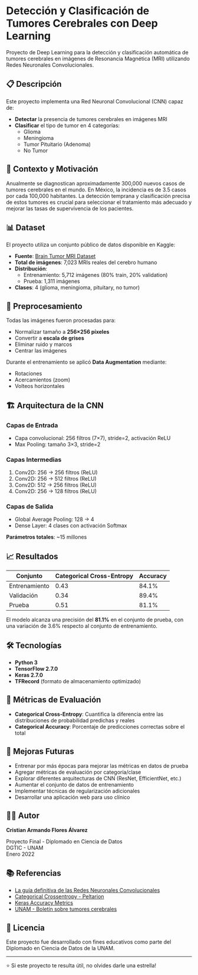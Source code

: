 # Detección y Clasificación de Tumores Cerebrales con Deep Learning

Proyecto de Deep Learning para la detección y clasificación automática de tumores cerebrales en imágenes de Resonancia Magnética (MRI) utilizando Redes Neuronales Convolucionales.

## 📋 Descripción

Este proyecto implementa una Red Neuronal Convolucional (CNN) capaz de:
- **Detectar** la presencia de tumores cerebrales en imágenes MRI
- **Clasificar** el tipo de tumor en 4 categorías:
  - Glioma
  - Meningioma
  - Tumor Pituitario (Adenoma)
  - No Tumor

## 🎯 Contexto y Motivación

Anualmente se diagnostican aproximadamente 300,000 nuevos casos de tumores cerebrales en el mundo. En México, la incidencia es de 3.5 casos por cada 100,000 habitantes. La detección temprana y clasificación precisa de estos tumores es crucial para seleccionar el tratamiento más adecuado y mejorar las tasas de supervivencia de los pacientes.

## 📊 Dataset

El proyecto utiliza un conjunto público de datos disponible en Kaggle:
- **Fuente**: [Brain Tumor MRI Dataset](https://www.kaggle.com/masoudnickparvar/brain-tumor-mri-dataset)
- **Total de imágenes**: 7,023 MRIs reales del cerebro humano
- **Distribución**:
  - Entrenamiento: 5,712 imágenes (80% train, 20% validation)
  - Prueba: 1,311 imágenes
- **Clases**: 4 (glioma, meningioma, pituitary, no tumor)

## 🔧 Preprocesamiento

Todas las imágenes fueron procesadas para:
- Normalizar tamaño a **256×256 píxeles**
- Convertir a **escala de grises**
- Eliminar ruido y marcos
- Centrar las imágenes

Durante el entrenamiento se aplicó **Data Augmentation** mediante:
- Rotaciones
- Acercamientos (zoom)
- Volteos horizontales

## 🏗️ Arquitectura de la CNN

### Capas de Entrada
- Capa convolucional: 256 filtros (7×7), stride=2, activación ReLU
- Max Pooling: tamaño 3×3, stride=2

### Capas Intermedias
1. Conv2D: 256 → 256 filtros (ReLU)
2. Conv2D: 256 → 512 filtros (ReLU)
3. Conv2D: 512 → 256 filtros (ReLU)
4. Conv2D: 256 → 128 filtros (ReLU)

### Capas de Salida
- Global Average Pooling: 128 → 4
- Dense Layer: 4 clases con activación Softmax

**Parámetros totales**: ~15 millones

## 📈 Resultados

| Conjunto | Categorical Cross-Entropy | Accuracy |
|----------|---------------------------|----------|
| Entrenamiento | 0.43 | 84.1% |
| Validación | 0.34 | 89.4% |
| Prueba | 0.51 | 81.1% |

El modelo alcanza una precisión del **81.1%** en el conjunto de prueba, con una variación de 3.6% respecto al conjunto de entrenamiento.

## 🛠️ Tecnologías

- **Python 3**
- **TensorFlow 2.7.0**
- **Keras 2.7.0**
- **TFRecord** (formato de almacenamiento optimizado)

## 📝 Métricas de Evaluación

- **Categorical Cross-Entropy**: Cuantifica la diferencia entre las distribuciones de probabilidad predichas y reales
- **Categorical Accuracy**: Porcentaje de predicciones correctas sobre el total

## 🔮 Mejoras Futuras

- Entrenar por más épocas para mejorar las métricas en datos de prueba
- Agregar métricas de evaluación por categoría/clase
- Explorar diferentes arquitecturas de CNN (ResNet, EfficientNet, etc.)
- Aumentar el conjunto de datos de entrenamiento
- Implementar técnicas de regularización adicionales
- Desarrollar una aplicación web para uso clínico

## 👨‍💻 Autor

**Cristian Armando Flores Álvarez**

Proyecto Final - Diplomado en Ciencia de Datos  
DGTIC - UNAM  
Enero 2022

## 📚 Referencias

- [La guía definitiva de las Redes Neuronales Convolucionales](https://frogames.es/la-guia-definitiva-de-las-redes-neuronales-convolucionales/)
- [Categorical Crossentropy - Peltarion](https://peltarion.com/knowledge-center/documentation/modeling-view/build-an-ai-model/loss-functions/categorical-crossentropy)
- [Keras Accuracy Metrics](https://towardsdatascience.com/keras-accuracy-metrics)
- [UNAM - Boletín sobre tumores cerebrales](https://www.dgcs.unam.mx/boletin/bdboletin/2020_580.html)

## 📄 Licencia

Este proyecto fue desarrollado con fines educativos como parte del Diplomado en Ciencia de Datos de la UNAM.

---

⭐ Si este proyecto te resulta útil, no olvides darle una estrella!